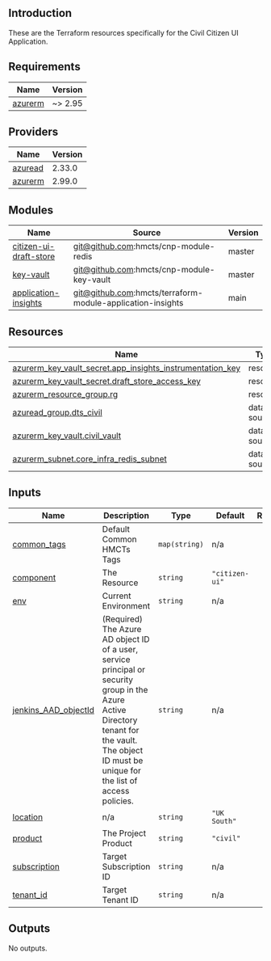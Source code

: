 ## Introduction

These are the Terraform resources specifically for the Civil Citizen UI Application.

## Requirements

| Name | Version |
|------|---------|
| <a name="requirement_azurerm"></a> [azurerm](#requirement\_azurerm) | ~> 2.95 |

## Providers

| Name | Version |
|------|---------|
| <a name="provider_azuread"></a> [azuread](#provider\_azuread) | 2.33.0 |
| <a name="provider_azurerm"></a> [azurerm](#provider\_azurerm) | 2.99.0 |

## Modules

| Name | Source | Version |
|------|--------|---------|
| <a name="module_citizen-ui-draft-store"></a> [citizen-ui-draft-store](#module\_citizen-ui-draft-store) | git@github.com:hmcts/cnp-module-redis | master |
| <a name="module_key-vault"></a> [key-vault](#module\_key-vault) | git@github.com:hmcts/cnp-module-key-vault | master |
| <a name="module_application-insights"></a> [application-insights](#module\_application-insights) | git@github.com:hmcts/terraform-module-application-insights | main |

## Resources

| Name | Type |
|------|------|
| [azurerm_key_vault_secret.app_insights_instrumentation_key](https://registry.terraform.io/providers/hashicorp/azurerm/latest/docs/resources/key_vault_secret) | resource |
| [azurerm_key_vault_secret.draft_store_access_key](https://registry.terraform.io/providers/hashicorp/azurerm/latest/docs/resources/key_vault_secret) | resource |
| [azurerm_resource_group.rg](https://registry.terraform.io/providers/hashicorp/azurerm/latest/docs/resources/resource_group) | resource |
| [azuread_group.dts_civil](https://registry.terraform.io/providers/hashicorp/azuread/latest/docs/data-sources/group) | data source |
| [azurerm_key_vault.civil_vault](https://registry.terraform.io/providers/hashicorp/azurerm/latest/docs/data-sources/key_vault) | data source |
| [azurerm_subnet.core_infra_redis_subnet](https://registry.terraform.io/providers/hashicorp/azurerm/latest/docs/data-sources/subnet) | data source |

## Inputs

| Name | Description | Type | Default | Required |
|------|-------------|------|---------|:--------:|
| <a name="input_common_tags"></a> [common\_tags](#input\_common\_tags) | Default Common HMCTs Tags | `map(string)` | n/a | yes |
| <a name="input_component"></a> [component](#input\_component) | The Resource | `string` | `"citizen-ui"` | no |
| <a name="input_env"></a> [env](#input\_env) | Current Environment | `string` | n/a | yes |
| <a name="input_jenkins_AAD_objectId"></a> [jenkins\_AAD\_objectId](#input\_jenkins\_AAD\_objectId) | (Required) The Azure AD object ID of a user, service principal or security group in the Azure Active Directory tenant for the vault. The object ID must be unique for the list of access policies. | `string` | n/a | yes |
| <a name="input_location"></a> [location](#input\_location) | n/a | `string` | `"UK South"` | no |
| <a name="input_product"></a> [product](#input\_product) | The Project Product | `string` | `"civil"` | no |
| <a name="input_subscription"></a> [subscription](#input\_subscription) | Target Subscription ID | `string` | n/a | yes |
| <a name="input_tenant_id"></a> [tenant\_id](#input\_tenant\_id) | Target Tenant ID | `string` | n/a | yes |

## Outputs

No outputs.